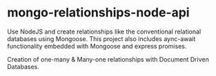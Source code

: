 # mongo-relationships-node-api
Use NodeJS and create relationships like the conventional relational databases using Mongoose.
This project also includes aync-await functionality embedded with Mongoose and express promises.

Creation of one-many & Many-one relationships with Document Driven Databases.
